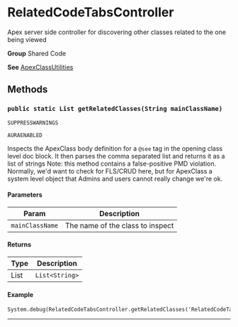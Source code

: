 # RelatedCodeTabsController

Apex server side controller for discovering other classes
related to the one being viewed


**Group** Shared Code


**See** [ApexClassUtilities](https://github.com/trailheadapps/apex-recipes/wiki/ApexClassUtilities)

## Methods
### `public static List getRelatedClasses(String mainClassName)`

`SUPPRESSWARNINGS`

`AURAENABLED`

Inspects the ApexClass body definition for a `@see` tag in the opening class level doc block. It then parses the comma separated list and returns it as a list of strings Note: this method contains a false-positive PMD violation. Normally, we'd want to check for FLS/CRUD here, but for ApexClass a system level object that Admins and users cannot really change we're ok.

#### Parameters

|Param|Description|
|---|---|
|`mainClassName`|The name of the class to inspect|

#### Returns

|Type|Description|
|---|---|
|List<String>|`List<String>`|

#### Example
```apex
System.debug(RelatedCodeTabsController.getRelatedClasses('RelatedCodeTabsController'));
```


---
